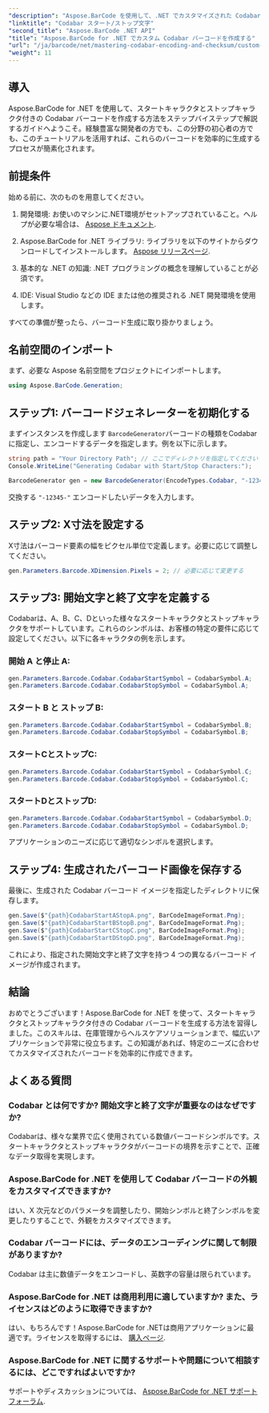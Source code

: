 ```yaml
---
"description": "Aspose.BarCode を使用して、.NET でカスタマイズされた Codabar バーコードを生成する方法を学びましょう。この包括的なガイドでは、スタート文字とストップ文字の設定、サイズの調整、画像の保存など、プロセスを詳しく説明します。"
"linktitle": "Codabar スタート/ストップ文字"
"second_title": "Aspose.BarCode .NET API"
"title": "Aspose.BarCode for .NET でカスタム Codabar バーコードを作成する"
"url": "/ja/barcode/net/mastering-codabar-encoding-and-checksum/custom-codabar-barcodes/"
"weight": 11
---
```


## 導入

Aspose.BarCode for .NET を使用して、スタートキャラクタとストップキャラクタ付きの Codabar バーコードを作成する方法をステップバイステップで解説するガイドへようこそ。経験豊富な開発者の方でも、この分野の初心者の方でも、このチュートリアルを活用すれば、これらのバーコードを効率的に生成するプロセスが簡素化されます。

## 前提条件

始める前に、次のものを用意してください。

1. 開発環境: お使いのマシンに.NET環境がセットアップされていること。ヘルプが必要な場合は、 [Aspose ドキュメント](https://reference。aspose.com/barcode/net/).
   
2. Aspose.BarCode for .NET ライブラリ: ライブラリを以下のサイトからダウンロードしてインストールします。 [Aspose リリースページ](https://releases。aspose.com/barcode/net/).

3. 基本的な .NET の知識: .NET プログラミングの概念を理解していることが必須です。

4. IDE: Visual Studio などの IDE または他の推奨される .NET 開発環境を使用します。

すべての準備が整ったら、バーコード生成に取り掛かりましょう。

## 名前空間のインポート

まず、必要な Aspose 名前空間をプロジェクトにインポートします。

```csharp
using Aspose.BarCode.Generation;
```

## ステップ1: バーコードジェネレーターを初期化する

まずインスタンスを作成します `BarcodeGenerator`バーコードの種類をCodabarに指定し、エンコードするデータを指定します。例を以下に示します。

```csharp
string path = "Your Directory Path"; // ここでディレクトリを指定してください
Console.WriteLine("Generating Codabar with Start/Stop Characters:");

BarcodeGenerator gen = new BarcodeGenerator(EncodeTypes.Codabar, "-12345-");
```

交換する `"-12345-"` エンコードしたいデータを入力します。

## ステップ2: X寸法を設定する

X寸法はバーコード要素の幅をピクセル単位で定義します。必要に応じて調整してください。

```csharp
gen.Parameters.Barcode.XDimension.Pixels = 2; // 必要に応じて変更する
```

## ステップ3: 開始文字と終了文字を定義する

Codabarは、A、B、C、Dといった様々なスタートキャラクタとストップキャラクタをサポートしています。これらのシンボルは、お客様の特定の要件に応じて設定してください。以下に各キャラクタの例を示します。

### 開始 A と停止 A:

```csharp
gen.Parameters.Barcode.Codabar.CodabarStartSymbol = CodabarSymbol.A;
gen.Parameters.Barcode.Codabar.CodabarStopSymbol = CodabarSymbol.A;
```

### スタート B と ストップ B:

```csharp
gen.Parameters.Barcode.Codabar.CodabarStartSymbol = CodabarSymbol.B;
gen.Parameters.Barcode.Codabar.CodabarStopSymbol = CodabarSymbol.B;
```

### スタートCとストップC:

```csharp
gen.Parameters.Barcode.Codabar.CodabarStartSymbol = CodabarSymbol.C;
gen.Parameters.Barcode.Codabar.CodabarStopSymbol = CodabarSymbol.C;
```

### スタートDとストップD:

```csharp
gen.Parameters.Barcode.Codabar.CodabarStartSymbol = CodabarSymbol.D;
gen.Parameters.Barcode.Codabar.CodabarStopSymbol = CodabarSymbol.D;
```

アプリケーションのニーズに応じて適切なシンボルを選択します。

## ステップ4: 生成されたバーコード画像を保存する

最後に、生成された Codabar バーコード イメージを指定したディレクトリに保存します。

```csharp
gen.Save($"{path}CodabarStartAStopA.png", BarCodeImageFormat.Png);
gen.Save($"{path}CodabarStartBStopB.png", BarCodeImageFormat.Png);
gen.Save($"{path}CodabarStartCStopC.png", BarCodeImageFormat.Png);
gen.Save($"{path}CodabarStartDStopD.png", BarCodeImageFormat.Png);
```

これにより、指定された開始文字と終了文字を持つ 4 つの異なるバーコード イメージが作成されます。

## 結論

おめでとうございます！Aspose.BarCode for .NET を使って、スタートキャラクタとストップキャラクタ付きの Codabar バーコードを生成する方法を習得しました。このスキルは、在庫管理からヘルスケアソリューションまで、幅広いアプリケーションで非常に役立ちます。この知識があれば、特定のニーズに合わせてカスタマイズされたバーコードを効率的に作成できます。

## よくある質問

### Codabar とは何ですか? 開始文字と終了文字が重要なのはなぜですか?

Codabarは、様々な業界で広く使用されている数値バーコードシンボルです。スタートキャラクタとストップキャラクタがバーコードの境界を示すことで、正確なデータ取得を実現します。

### Aspose.BarCode for .NET を使用して Codabar バーコードの外観をカスタマイズできますか?

はい、X 次元などのパラメータを調整したり、開始シンボルと終了シンボルを変更したりすることで、外観をカスタマイズできます。

### Codabar バーコードには、データのエンコーディングに関して制限がありますか?

Codabar は主に数値データをエンコードし、英数字の容量は限られています。

### Aspose.BarCode for .NET は商用利用に適していますか? また、ライセンスはどのように取得できますか?

はい、もちろんです！Aspose.BarCode for .NETは商用アプリケーションに最適です。ライセンスを取得するには、 [購入ページ](https://purchase。conholdate.com/buy).

### Aspose.BarCode for .NET に関するサポートや問題について相談するには、どこですればよいですか?

サポートやディスカッションについては、 [Aspose.BarCode for .NET サポートフォーラム](https://forum。aspose.com/c/barcode/13).